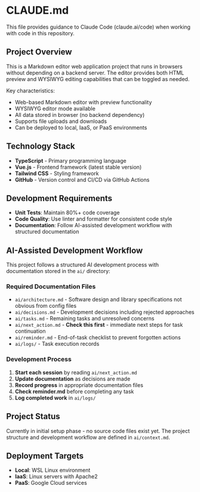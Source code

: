 # CLAUDE.md

This file provides guidance to Claude Code (claude.ai/code) when working with code in this repository.

## Project Overview

This is a Markdown editor web application project that runs in browsers without depending on a backend server. The editor provides both HTML preview and WYSIWYG editing capabilities that can be toggled as needed.

Key characteristics:
- Web-based Markdown editor with preview functionality
- WYSIWYG editor mode available
- All data stored in browser (no backend dependency)
- Supports file uploads and downloads
- Can be deployed to local, IaaS, or PaaS environments

## Technology Stack

- **TypeScript** - Primary programming language
- **Vue.js** - Frontend framework (latest stable version)
- **Tailwind CSS** - Styling framework
- **GitHub** - Version control and CI/CD via GitHub Actions

## Development Requirements

- **Unit Tests**: Maintain 80%+ code coverage
- **Code Quality**: Use linter and formatter for consistent code style
- **Documentation**: Follow AI-assisted development workflow with structured documentation

## AI-Assisted Development Workflow

This project follows a structured AI development process with documentation stored in the `ai/` directory:

### Required Documentation Files

- `ai/architecture.md` - Software design and library specifications not obvious from config files
- `ai/decisions.md` - Development decisions including rejected approaches
- `ai/tasks.md` - Remaining tasks and unresolved concerns
- `ai/next_action.md` - **Check this first** - immediate next steps for task continuation
- `ai/reminder.md` - End-of-task checklist to prevent forgotten actions
- `ai/logs/` - Task execution records

### Development Process

1. **Start each session** by reading `ai/next_action.md`
2. **Update documentation** as decisions are made
3. **Record progress** in appropriate documentation files
4. **Check reminder.md** before completing any task
5. **Log completed work** in `ai/logs/`

## Project Status

Currently in initial setup phase - no source code files exist yet. The project structure and development workflow are defined in `ai/context.md`.

## Deployment Targets

- **Local**: WSL Linux environment
- **IaaS**: Linux servers with Apache2
- **PaaS**: Google Cloud services